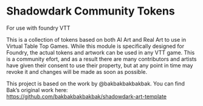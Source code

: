# Shadowdark Community Tokens
For use with foundry VTT

This is a collection of tokens based on both AI Art and Real Art to use in Virtual Table Top Games.
While this module is specifically designed for Foundry, the actual tokens and artwork can be used in any VTT game. This is a community efort, and as a result there are many contributors and artists have given their consent to use their property, but at any point in time may revoke it and changes will be made as soon as possible.

This project is based on the work by @bakbakbakbakbak. You can find Bak’s original work here:
https://github.com/bakbakbakbakbak/shadowdark-art-template

